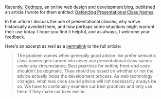Recently, [Codrops](http://tympanus.net/codrops/), an online web design and development blog, published an article I wrote for them entitled: [Defending Presentational Class Names](http://tympanus.net/codrops/2013/01/22/defending-presentational-class-names/).

In the article I discuss the use of presentational classes, why we've historically avoided them, and how perhaps some situations might warrant their use today. I hope you find it helpful, and as always, I welcome your feedback.

Here's an excerpt as well as a [permalink](http://tympanus.net/codrops/2013/01/22/defending-presentational-class-names/) to the full article:

> The problem comes when generally good advice like prefer semantic class names gets turned into never use presentational class names under any circumstance. Best practices for writing front-end code shouldn’t be dogmatic. They should be based on whether or not the advice actually helps the development process. As web technology changes, what was once sound advice will not necessarily always be so. We have to continually examine our best practices and only use them if they make our lives easier.
